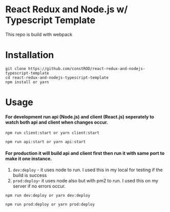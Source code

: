 # React Redux and Node.js w/ Typescript Template
This repo is build with webpack

# Installation
```
git clone https://github.com/constROD/react-redux-and-nodejs-typescript-template
cd react-redux-and-nodejs-typescript-template
npm install or yarn
```

# Usage
#### For development run api (Node.js) and client (React.js) seperately to watch both api and client when changes occur. ####
```
npm run client:start or yarn client:start
```
```
npm run api:start or yarn api:start
```

#### For production it will build api and client first then run it with same port to make it one instance. ####
1. `dev:deploy` - it uses node to run. I used this in my local for testing if the build is success 
2. `prod:deploy`- it uses node also but with pm2 to run. I used this on my server if no errors occur.
```
npm run dev:deploy or yarn dev:deploy
```
```
npm run prod:deploy or yarn prod:deploy
```
